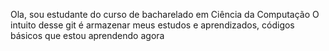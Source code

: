 Ola, sou estudante do curso de bacharelado em Ciência da Computação
O intuito desse git é armazenar meus estudos e aprendizados, códigos básicos que estou aprendendo agora
